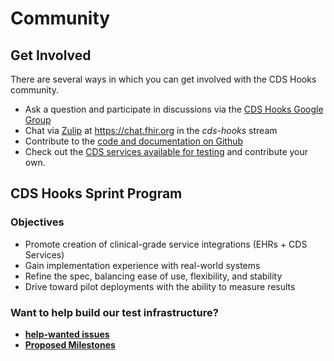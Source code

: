 # Community

## Get Involved

There are several ways in which you can get involved with the CDS Hooks community.

- Ask a question and participate in discussions via the [CDS Hooks Google Group](https://groups.google.com/forum/#!forum/cds-hooks)
- Chat via [Zulip](https://zulip.org/) at <https://chat.fhir.org> in the *cds-hooks* stream
- Contribute to the [code and documentation on Github](https://github.com/cds-hooks)
- Check out the [CDS services available for testing](https://github.com/cds-hooks/docs/wiki/CDS-Services-for-testing) and contribute your own.

## CDS Hooks Sprint Program

### Objectives

 * Promote creation of clinical-grade service integrations (EHRs + CDS Services)
 * Gain implementation experience with real-world systems
 * Refine the spec, balancing ease of use, flexibility, and stability
 * Drive toward pilot deployments with the ability to measure results


### Want to help build our test infrastructure?

 * **[help-wanted issues](https://github.com/cds-hooks/cds-hooks/labels/help%20wanted)**
 * **[Proposed Milestones](https://github.com/cds-hooks/cds-hooks/milestones)**
